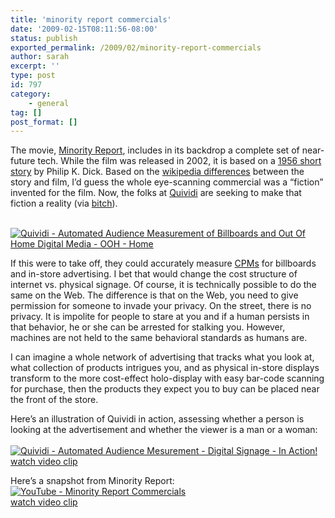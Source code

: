 ```yaml
---
title: 'minority report commercials'
date: '2009-02-15T08:11:56-08:00'
status: publish
exported_permalink: /2009/02/minority-report-commercials
author: sarah
excerpt: ''
type: post
id: 797
category:
    - general
tag: []
post_format: []
---
```

The movie, [Minority Report](http://www.imdb.com/title/tt0181689/), includes in its backdrop a complete set of near-future tech. While the film was released in 2002, it is based on a [1956 short story](http://en.wikipedia.org/wiki/The_Minority_Report) by Philip K. Dick. Based on the [wikipedia differences](http://en.wikipedia.org/wiki/The_Minority_Report#Differences_between_short_story_and_film) between the story and film, I’d guess the whole eye-scanning commercial was a “fiction” invented for the film. Now, the folks at [Quividi](http://quividi.com/) are seeking to make that fiction a reality (via [bitch](http://bitchmagazine.org/post/big-advertisers-are-watching-you)).

[  
![Quividi - Automated Audience Measurement of Billboards and Out Of Home Digital Media - OOH - Home](http://img.skitch.com/20090215-k8rrunnqi9ju292w57adcp5jat.jpg)](http://quividi.com/)

If this were to take off, they could accurately measure [CPMs](http://en.wikipedia.org/wiki/CPM) for billboards and in-store advertising. I bet that would change the cost structure of internet vs. physical signage. Of course, it is technically possible to do the same on the Web. The difference is that on the Web, you need to give permission for someone to invade your privacy. On the street, there is no privacy. It is impolite for people to stare at you and if a human persists in that behavior, he or she can be arrested for stalking you. However, machines are not held to the same behavioral standards as humans are.

I can imagine a whole network of advertising that tracks what you look at, what collection of products intrigues you, and as physical in-store displays transform to the more cost-effect holo-display with easy bar-code scanning for purchase, then the products they expect you to buy can be placed near the front of the store.

Here’s an illustration of Quividi in action, assessing whether a person is looking at the advertisement and whether the viewer is a man or a woman:  
[  
![Quividi - Automated Audience Mesurement - Digital Signage - In Action!](http://img.skitch.com/20090215-crtj99fag62u62jbr8ai1u7a4a.jpg)](http://www.quividi.com/in_action.html)  
[watch video clip](http://www.quividi.com/in_action.html)

Here’s a snapshot from Minority Report:  
[![YouTube - Minority Report Commercials](http://img.skitch.com/20090215-ni9xwggmbss559duihmjcrdfd7.jpg)](http://www.youtube.com/watch?v=nQbVD5hlddk)  
[watch video clip](http://www.youtube.com/watch?v=nQbVD5hlddk)